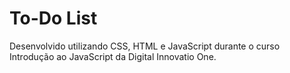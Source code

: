 # To-Do List

Desenvolvido utilizando CSS, HTML e JavaScript durante o curso Introdução ao JavaScript da Digital Innovatio One.
